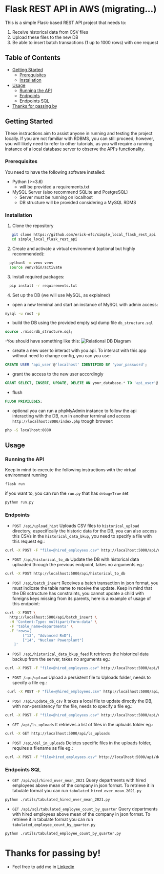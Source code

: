 # Flask REST API in AWS (migrating...)

This is a simple Flask-based REST API project that needs to:
1.	Receive historical data from CSV files
2.	Upload these files to the new DB
3.	Be able to insert batch transactions (1 up to 1000 rows) with one request

## Table of Contents

- [Getting Started](#getting-started)
  - [Prerequisites](#prerequisites)
  - [Installation](#installation)
- [Usage](#usage)
  - [Running the API](#running-the-api)
  - [Endpoints](#endpoints)
  - [Endpoints SQL](#endpoints-sql)
- [Thanks for passing by](#thanks-for-passing-by)


## Getting Started

These instructions aim to assist anyone in running and testing the project locally. If you are not familiar with RDBMS, you can still proceed; however, you will likely need to refer to other tutorials, as you will require a running instance of a local database server to observe the API's functionality.

### Prerequisites

You need to have the following software installed:

- Python (>=3.6)
  - will be provided a requirements.txt
- MySQL Server (also recommend SQLite and PostgreSQL)
    - Server must be running on localhost
    - DB structure will be provided considering a MySQL RDMS

### Installation

1. Clone the repository
```bash
   git clone https://github.com/erick-efc/simple_local_flask_rest_api
   cd simple_local_flask_rest_api
```
2. Create and activate a virtual environment (optional but highly recommended):
```bash
  python3 -m venv venv
  source venv/bin/activate
```

3. Install required packages:
```bash
  pip install -r requirements.txt
```

4. Set up the DB (we will use MySQL, as explained) 
- open a new terminal and start an instance of MySQL with admin access:
``` bash
mysql -u root -p
```
- build the DB using the provided empty sql dump file `db_structure.sql`
``` sql
source ./misc/db_structure.sql;
```
  -You should have something like this:
![Relational DB Diagram](./misc/db_relational_diagram.png)

- create a new user to interact with you api. To interact with this app without need to change config, you can you use:
``` sql
CREATE USER 'api_user'@'localhost' IDENTIFIED BY 'your_password';
```
- grant the access to the new user accordingly
``` sql
GRANT SELECT, INSERT, UPDATE, DELETE ON your_database.* TO 'api_user'@'localhost';
```
- flush
``` sql
FLUSH PRIVILEGES;
```
- optional you can run a phpMyAdmin instance to follow the api interacting with the DB, run in another terminal and access `http://localhost:8080/index.php` trough browser:
``` bash
php -S localhost:8080
```

## Usage

### Running the API
  Keep in mind to execute the following instructions with the virtual environment running
  ``` bash
  flask run
  ```
  if you want to, you can run the `run.py` that has `debug=True` set
  ``` bash
  python run.py
  ```

### Endpoints

- `POST /api/upload_hist` Uploads CSV files to `historical_upload` directory, especifically the historic data for the DB, you can also access this CSVs in the `historical_data_bkup`, you need to specify a file with this request eg.:
``` bash
curl -X POST -F "file=@hired_employees.csv" http://localhost:5000/api/upload_hist
```
- `POST /api/historical_to_db` Update the DB with historical data uploaded through the previous endpoint, takes no arguments eg.:
``` bash
curl -X POST http://localhost:5000/api/historical_to_db
```
- `POST /api/batch_insert` Receives a batch transaction in json format, you must indicate the table name to receive the update. Keep in mind that the DB sctructure has constraints, you cannot update a child with foreigns keys missing from its parents, here is a example of usage of this endpoint: 
``` bash
curl -X POST \
  http://localhost:5000/api/batch_insert \
  -H 'Content-Type: multipart/form-data' \
  -F 'table_name=departments' \
  -F 'rows=[
        ["13", "Advanced RnD"],
        ["14", "Nuclear Powerplant"]
    ]'
 ```
 - `POST /api/historical_data_bkup_feed` It retrieves the historical data backup from the server, takes no arguments eg.:
 ``` bash
 curl -X POST -F "file=@hired_employees.csv" http://localhost:5000/api/historical_data_bkup_feed
 ```
 - `POST /api/upload` Upload a persistent file to Uploads folder, needs to specify a file eg.:
 ``` bash
  curl -X POST -F "file=@hired_employees.csv" http://localhost:5000/api/upload
```
- `POST /api/update_db_csv` It takes a local file to update directly the DB, with non-persistency for the file, needs to specify a file eg.:
``` bash
curl -X POST -F "file=@hired_employees.csv" http://localhost:5000/api/update_db_csv
```
- `GET /api/ls_uploads` It retrieves a list of files in the uploads folder eg.:
``` bash
curl -X GET http://localhost:5000/api/ls_uploads
```
- `POST /api/del_in_uploads` Deletes specific files in the uploads folder, requires a filename as file eg.:
``` bash
curl -X POST -F "file=hired_employees.csv" http://localhost:5000/api/del_in_uploads
```
### Endpoints SQL
- `GET /api/sql/hired_over_mean_2021` Query departments with hired employees above mean of the company in json format. To retrieve it in tabulate format you can run `tabulated_hired_over_mean_2021.py`
``` bash
python ./utils/tabulated_hired_over_mean_2021.py
```
- `GET /api/sql/tabulated_employee_count_by_quarter` Query departments with hired employees above mean of the company in json format. To retrieve it in tabulate format you can run `tabulated_employee_count_by_quarter.py`
``` bash
python ./utils/tabulated_employee_count_by_quarter.py
```

# Thanks for passing by!
- Feel free to add me in [Linkedin](https://www.linkedin.com/in/-ec-)
